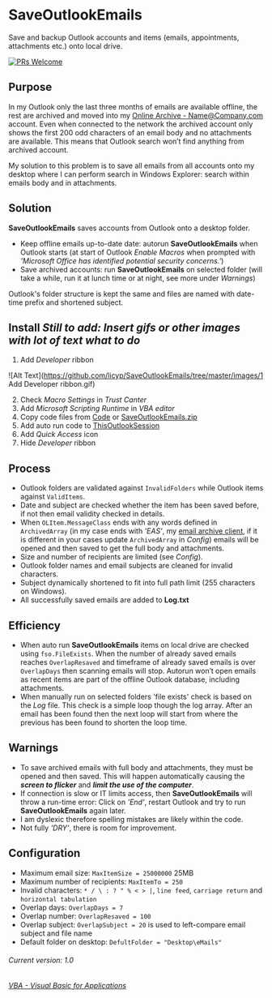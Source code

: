 # SaveOutlookEmails
Save and backup Outlook accounts and items (emails, appointments, attachments etc.) onto local drive.

[![PRs Welcome](https://img.shields.io/badge/PRs-welcome-brightgreen.svg?style=flat-square)](http://makeapullrequest.com)

## Purpose
In my Outlook only the last three months of emails are available offline, the rest are archived and moved into my [Online Archive - Name@Company.com](https://support.microsoft.com/en-gb/help/291626/how-to-manage-multiple-exchange-mailbox-accounts-in-outlook) account. Even when connected to the network the archived account only shows the first 200 odd characters of an email body and no attachments are available. This means that Outlook search won’t find anything from archived account.

My solution to this problem is to save all emails from all accounts onto my desktop where I can perform search in Windows Explorer: search within emails body and in attachments.

## Solution
__SaveOutlookEmails__ saves accounts from Outlook onto a desktop folder.
- Keep offline emails up-to-date date: autorun __SaveOutlookEmails__ when Outlook starts (at start of Outlook _Enable Macros_ when prompted with _'Microsoft Office has identified potential security concerns.'_)
- Save archived accounts: run __SaveOutlookEmails__ on selected folder (will take a while, run it at lunch time or at night, see more under _Warnings_)

Outlook's folder structure is kept the same and files are named with date-time prefix and shortened subject.

## Install ___Still to add: Insert gifs or other images with lot of text what to do___
1. Add _Developer_ ribbon


![Alt Text](https://github.com/licyp/SaveOutlookEmails/tree/master/images/1 Add Developer ribbon.gif)


2. Check _Macro Settings_ in _Trust Canter_
3. Add _Microsoft Scripting Runtime_ in _VBA editor_
4. Copy code files from [Code](https://github.com/licyp/SaveOutlookEmails/tree/master/Code) or [SaveOutlookEmails.zip](https://github.com/licyp/SaveOutlookEmails/blob/master/SaveOutlookEmails%20Ver1.0.zip)
5. Add auto run code to [ThisOutlookSession](https://github.com/licyp/SaveOutlookEmails/blob/master/Code/ThisOutlookSession.txt)
6. Add _Quick Access_ icon
7. Hide _Developer_ ribbon

## Process
- Outlook folders are validated against `InvalidFolders` while Outlook items against `ValidItems`.
- Date and subject are checked whether the item has been saved before, if not then email validity checked in details.
- When `OLItem.MessageClass` ends with any words defined in `ArchivedArray` (in my case ends with _'EAS'_, my [email archive client](https://en.wikipedia.org/wiki/Enterprise_Archive_Solution_(EAS)), if it is different in your cases update `ArchivedArray` in _Config_) emails will be opened and then saved to get the full body and attachments.
- Size and number of recipients are limited (see _Config_).
- Outlook folder names and email subjects are cleaned for invalid characters.
- Subject dynamically shortened to fit into full path limit (255 characters on Windows).
- All successfully saved emails are added to __Log.txt__

## Efficiency
- When auto run __SaveOutlookEmails__ items on local drive are checked using `fso.FileExists`. When the number of already saved emails reaches `OverlapResaved` and timeframe of already saved emails is over `OverlapDays` then scanning emails will stop. Autorun won’t open emails as recent items are part of the offline Outlook database, including attachments.
- When manually run on selected folders 'file exists' check is based on the _Log_ file. This check is a simple loop though the log array. After an email has been found then the next loop will start from where the previous has been found to shorten the loop time.

## Warnings
- To save archived emails with full body and attachments, they must be opened and then saved. This will happen automatically causing the ___screen to flicker___ and ___limit the use of the computer___.
- If connection is slow or IT limits access, then __SaveOutlookEmails__ will throw a run-time error:
Click on _'End'_, restart Outlook and try to run __SaveOutlookEmails__ again later.
- I am dyslexic therefore spelling mistakes are likely within the code.
- Not fully _'DRY'_, there is room for improvement.

## Configuration
- Maximum email size: `MaxItemSize = 25000000` 25MB
- Maximum number of recipients: `MaxItemTo = 250`
- Invalid characters: `* / \ : ? " % < > |`, `line feed`, `carriage return` and `horizontal tabulation`
- Overlap days: `OverlapDays = 7`
- Overlap number: `OverlapResaved = 100`
- Overlap subject: `OverlapSubject = 20` is used to left-compare email subject and file name
- Default folder on desktop: `DefultFolder = "Desktop\eMails"`

###### Current version: 1.0
###### [VBA - Visual Basic for Applications](https://docs.microsoft.com/en-us/office/vba/api/overview/outlook)
